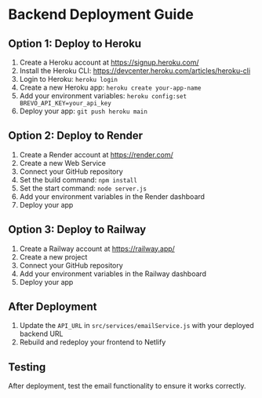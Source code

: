# Backend Deployment Guide

## Option 1: Deploy to Heroku

1. Create a Heroku account at https://signup.heroku.com/
2. Install the Heroku CLI: https://devcenter.heroku.com/articles/heroku-cli
3. Login to Heroku: `heroku login`
4. Create a new Heroku app: `heroku create your-app-name`
5. Add your environment variables: `heroku config:set BREVO_API_KEY=your_api_key`
6. Deploy your app: `git push heroku main`

## Option 2: Deploy to Render

1. Create a Render account at https://render.com/
2. Create a new Web Service
3. Connect your GitHub repository
4. Set the build command: `npm install`
5. Set the start command: `node server.js`
6. Add your environment variables in the Render dashboard
7. Deploy your app

## Option 3: Deploy to Railway

1. Create a Railway account at https://railway.app/
2. Create a new project
3. Connect your GitHub repository
4. Add your environment variables in the Railway dashboard
5. Deploy your app

## After Deployment

1. Update the `API_URL` in `src/services/emailService.js` with your deployed backend URL
2. Rebuild and redeploy your frontend to Netlify

## Testing

After deployment, test the email functionality to ensure it works correctly. 